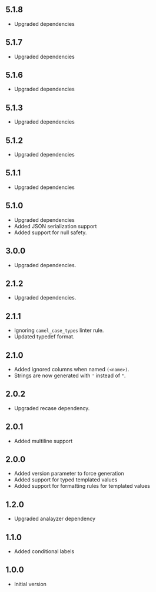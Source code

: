 ## 5.1.8

- Upgraded dependencies

## 5.1.7

- Upgraded dependencies

## 5.1.6

- Upgraded dependencies

## 5.1.3

- Upgraded dependencies

## 5.1.2

- Upgraded dependencies

## 5.1.1

- Upgraded dependencies

## 5.1.0

- Upgraded dependencies
- Added JSON serialization support
- Added support for null safety.

## 3.0.0

- Upgraded dependencies.

## 2.1.2

- Upgraded dependencies.

## 2.1.1

- Ignoring `camel_case_types` linter rule.
- Updated typedef format.

## 2.1.0

- Added ignored columns when named `(<name>)`.
- Strings are now generated with `'` instead of `"`.

## 2.0.2

- Upgraded recase dependency.

## 2.0.1

- Added multiline support

## 2.0.0

- Added version parameter to force generation
- Added support for typed templated values
- Added support for formatting rules for templated values

## 1.2.0

- Upgraded analayzer dependency

## 1.1.0

- Added conditional labels

## 1.0.0

- Initial version
